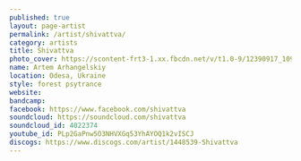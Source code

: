 ```yaml
---
published: true
layout: page-artist
permalink: /artist/shivattva/
category: artists
title: Shivattva
photo_cover: https://scontent-frt3-1.xx.fbcdn.net/v/t1.0-9/12390917_1094695183909105_4233345323556473595_n.jpg?oh=cc8f98ca070ca7900cf4f8af9722a09a&oe=59DFC0CE
name: Artem Arhangelskiy
location: Odesa, Ukraine
style: forest psytrance
website: 
bandcamp: 
facebook: https://www.facebook.com/shivattva
soundcloud: https://soundcloud.com/shivattva
soundcloud_id: 4022374
youtube_id: PLp2GaPnw5O3NHVXGq53YhAYOQ1k2vISCJ
discogs: https://www.discogs.com/artist/1448539-Shivattva
---
```

